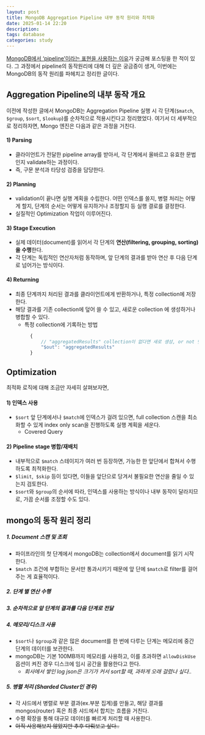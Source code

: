 ```yaml
---
layout: post
title: MongoDB Aggregation Pipeline 내부 동작 원리와 최적화
date: 2025-01-14 22:20
description:
tags: database
categories: study
---
```



[MongoDB에서 ‘pipeline’이라는 표현을 사용하는 이유](https://minngki.github.io/blog/2025/mongodb-pipeline/)가 궁금해 포스팅을 한 적이 있다.
그 과정에서 pipeline의 동작원리에 대해 더 깊은 궁금증이 생겨, 이번에는 MongoDB의 동작 원리를 파헤치고 정리한 글이다.


## Aggregation Pipeline의 내부 동작 개요
이전에 작성한 글에서 MongoDB는 Aggregation Pipeline 실행 시 각 단계(`$match`, `$group`, `$sort`, `$lookup`)를 순차적으로 적용시킨다고 정리했었다.
여기서 더 세부적으로 정리하자면, Mongo 엔진은 다음과 같은 과정을 거친다.

#### 1) Parsing
- 클라이언트가 전달한 pipeline array를 받아서, 각 단계에서 올바르고 유효한 문법인지 validate하는 과정이다.
- 즉, 구문 분석과 타당성 검증을 담당한다.

#### 2) Planning
- validation이 끝나면 실행 계획을 수립한다. 어떤 인덱스를 쓸지, 병렬 처리는 어떻게 할지, 단계의 순서는 어떻게 유지하거나 조정할지 등 실행 결로를 결정한다.
- 실질적인 Optimization 작업이 이루어진다.

#### 3) Stage Execution
- 실제 데이터(document)를 읽어서 각 단계의  **연산(filtering, grouping, sorting)을 수행**한다.
- 각 단계는 독립적인 연산자처럼 동작하며, 앞 단계의 결과를 받아 연산 후 다음 단계로 넘어가는 방식이다.

#### 4) Returning
- 최종 단계까지 처리된 결과를 클라이언트에게 반환하거나, 특정 collection에 저장한다.
- 해당 결과를 기존 collection에 덮어 쓸 수 있고, 새로운 collection 에 생성하거나 병합할 수 있다.
  - 특정 collection에 기록하는 방법
    ```js
      { 
          // "aggregatedResults" collection이 없다면 새로 생성, or not 덮어쓰며 결과 저장.
          "$out": "aggregatedResults" 
      }
    ```
    

## Optimization
최적화 로직에 대해 조금만 자세히 살펴보자면,

#### 1) 인덱스 사용
- `$sort` 앞 단계에서나 `$match`에 인덱스가 걸려 있으면, full collection 스캔을 최소화할 수 있게 index only scan을 진행하도록 실행 계획을 세운다.
  - Covered Query

#### 2) Pipeline stage 병합/재배치
- 내부적으로 `$match` 스테이지가 여러 번 등장하면, 가능한 한 앞단에서 합쳐서 수행하도록 최적화한다.
- `$limit`,` $skip` 등이 있다면, 이들을 앞단으로 당겨서 불필요한 연산을 줄일 수 있는지 검토한다.
- `$sort`와 `$group`의 순서에 따라, 인덱스를 사용하는 방식이나 내부 동작이 달라지므로, 가끔 순서를 조정할 수도 있다.

## mongo의 동작 원리 정리

##### 1. Document 스캔 및 조회
- 파이프라인의 첫 단계에서 mongoDB는 collection에서 document를 읽기 시작한다.
- `$match` 조건에 부합하는 문서만 통과시키기 때문에 앞 단에 `$match`로 filter를 걸어주는 게 효율적이다.

##### 2. 단계 별 연산 수행

##### 3. 순차적으로 앞 단계의 결과를 다음 단계로 전달

##### 4. 메모리/디스크 사용
- `$sort`나 `$group`과 같은 많은 document를 한 번에 다루는 단계는 메모리에 중간 단계의 데이터를 보관한다.
- mongoDB는 기본 100MB까지 메모리를 사용하고, 이를 초과하면 `allowDiskUse` 옵션이 켜진 경우 디스크에 임시 공간을 활용한다고 한다.
  - _회사에서 쌓인 log json은 크기가 커서 sort할 때, 과하게 오래 걸렸나 싶다.._

##### 5. 병렬 처리 (Sharded Cluster인 경우)
- 각 샤드에서 병렬로 부분 결과(ex.부분 집계)를 만들고, 해당 결과를 mongos(router) 혹은 최종 샤드에서 합치는 흐름을 거친다.
- 수평 확장을 통해 대규모 데이터를 빠르게 처리할 때 사용한다.
- ~~아직 사용해보지 않았지만 추후 다뤄보고 싶다..~~